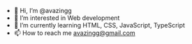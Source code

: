- 👋 Hi, I’m @avazingg
- 👀 I’m interested in Web development
- 🌱 I’m currently learning HTML, CSS, JavaScript, TypeScript
- 📫 How to reach me avazingg@gmail.com

<!---
avazingg/avazingg is a ✨ special ✨ repository because its `README.md` (this file) appears on your GitHub profile.
You can click the Preview link to take a look at your changes.
--->
